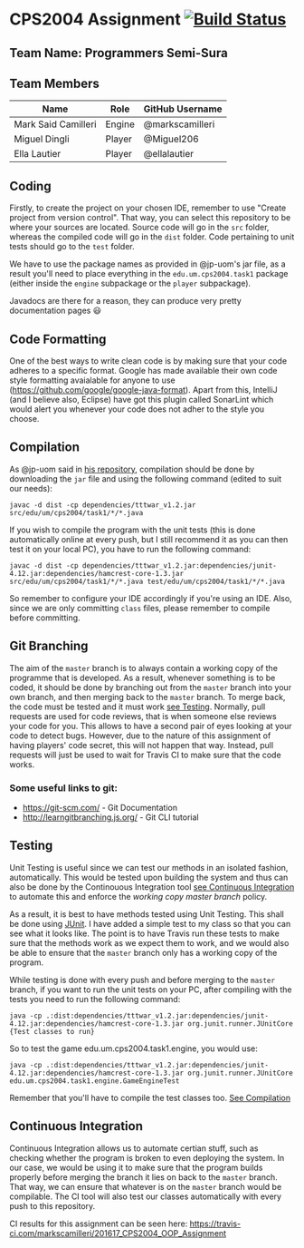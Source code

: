 # CPS2004 Assignment [![Build Status](https://travis-ci.com/markscamilleri/201617_CPS2004_OOP_Assignment.svg?token=npXrSaqtXLCYdQdEQHQQ&branch=master)](https://travis-ci.com/markscamilleri/201617_CPS2004_OOP_Assignment)
## Team Name: Programmers Semi-Sura

## Team Members
Name                | Role    | GitHub Username
--------------------|---------|----------------
Mark Said Camilleri | Engine  | @markscamilleri
Miguel Dingli       | Player  | @Miguel206
Ella Lautier        | Player  | @ellalautier

## Coding
Firstly, to create the project on your chosen IDE, remember to use "Create project from version control". That way, you can select this repository to be where your sources are located. Source code will go in the `src` folder, whereas the compiled code will go in the `dist` folder. Code pertaining to unit tests should go to the `test` folder.

We have to use the package names as provided in @jp-uom's jar file, as a result you'll need to place everything in the `edu.um.cps2004.task1` package (either inside the `engine` subpackage or the `player` subpackage).

Javadocs are there for a reason, they can produce very pretty documentation pages :smiley:

## Code Formatting
One of the best ways to write clean code is by making sure that your code adheres to a specific format. Google has made available their own code style formatting avaialable for anyone to use (https://github.com/google/google-java-format). Apart from this, IntelliJ (and I believe also, Eclipse) have got this plugin called SonarLint which would alert you whenever your code does not adher to the style you choose. 

## Compilation
As @jp-uom said in [his repository](https://github.com/jp-uom/201617_CPS2004_OOP_Assignment), compilation should be done by downloading the `jar` file and using the following command (edited to suit our needs):

    javac -d dist -cp dependencies/tttwar_v1.2.jar src/edu/um/cps2004/task1/*/*.java
If you wish to compile the program with the unit tests (this is done automatically online at every push, but I still recommend it as you can then test it on your local PC), you have to run the following command:
    
    javac -d dist -cp dependencies/tttwar_v1.2.jar:dependencies/junit-4.12.jar:dependencies/hamcrest-core-1.3.jar src/edu/um/cps2004/task1/*/*.java test/edu/um/cps2004/task1/*/*.java

So remember to configure your IDE accordingly if you're using an IDE. Also, since we are only committing `class` files, please remember to compile before committing.

## Git Branching
The aim of the `master` branch is to always contain a working copy of the programme that is developed. As a result, whenever something is to be coded, it should be done by branching out from the `master` branch into your own branch, and then merging back to the `master` branch. To merge back, the code must be tested and it must work [see Testing](#Testing). Normally, pull requests are used for code reviews, that is when someone else reviews your code for you. This allows to have a second pair of eyes looking at your code to detect bugs. However, due to the nature of this assignment of having players' code secret, this will not happen that way. Instead, pull requests will just be used to wait for Travis CI to make sure that the code works.

### Some useful links to git:
- https://git-scm.com/ - Git Documentation
- http://learngitbranching.js.org/ - Git CLI tutorial

## Testing
Unit Testing is useful since we can test our methods in an isolated fashion, automatically. This would be tested upon building the system and thus can also be done by the Continouous Integration tool [see Continuous Integration](#Continuous-Integration) to automate this and enforce the *working copy master branch* policy.

As a result, it is best to have methods tested using Unit Testing. This shall be done using [JUnit](http://junit.org/). I have added a simple test to my class so that you can see what it looks like. The point is to have Travis run these tests to make sure that the methods work as we expect them to work, and we would also be able to ensure that the `master` branch only has a working copy of the program.

While testing is done with every push and before merging to the `master` branch, if you want to run the unit tests on your PC, after compiling with the tests you need to run the following command:

    java -cp .:dist:dependencies/tttwar_v1.2.jar:dependencies/junit-4.12.jar:dependencies/hamcrest-core-1.3.jar org.junit.runner.JUnitCore {Test classes to run}

So to test the game edu.um.cps2004.task1.engine, you would use:

    java -cp .:dist:dependencies/tttwar_v1.2.jar:dependencies/junit-4.12.jar:dependencies/hamcrest-core-1.3.jar org.junit.runner.JUnitCore edu.um.cps2004.task1.engine.GameEngineTest
    
Remember that you'll have to compile the test classes too. [See Compilation](#Compilation)

## Continuous Integration 
Continuous Integration allows us to automate certian stuff, such as checking whether the program is broken to even deploying the system. In our case, we would be using it to make sure that the program builds properly before merging the branch it lies on back to the `master` branch. That way, we can ensure that whatever is on the `master` branch would be compilable. The CI tool will also test our classes automatically with every push to this repository.

CI results for this assignment can be seen here: https://travis-ci.com/markscamilleri/201617_CPS2004_OOP_Assignment
